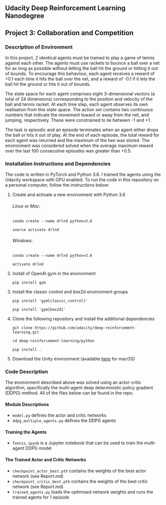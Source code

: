 ## Udacity Deep Reinforcement Learning Nanodegree 
## Project 3: Collaboration and Competition

### Description of Environment

In this project, 2 identical agents must be trained to play a game of tennis against each other. The agents must use rackets to bounce a ball over a net for as long as possible without letting the ball hit the ground or hitting it out of bounds. To encourage this behaviour, each agent receives a reward of +0.1 each time it hits the ball over the net, and a reward of -0.1 if it lets the ball hit the ground or hits it out of bounds.

The state space for each agent comprises eight 3-dimensional vectors (a total of 24 dimensions) corresponding to the position and velocity of the ball and tennis racket. At each time step, each agent observes its own realisation from this state space. The action set contains two continuous numbers that indicate the movement toward or away from the net, and jumping, respectively. These were constrained to lie between -1 and +1.

The task is episodic and an episode terminates when an agent either drops the ball or hits it out of play. At the end of each episode, the total reward for each agent was returned and the maximum of the two was stored. The environment was considered solved when the average maximum reward over the last 100 consecutive episodes was greater than +0.5.


### Installation Instructions and Dependencies

The code is written in PyTorch and Python 3.6. I trained the agents using the Udacity workspace with GPU enabled. To run the code in this repository on a personal computer, follow the instructions below:

1. Create and activate a new environment with Python 3.6
    
   ###### Linux or Mac:
   
    `conda create --name drlnd python=3.6`
    
    `source activate drlnd`

   ###### Windows:

    `conda create --name drlnd python=3.6`
    
    `activate drlnd`

1. Install of OpenAI gym in the environment

   `pip install gym`
 
1. Install the classic control and box2d environment groups

   `pip install 'gym[classic_control]'`
   
   `pip install 'gym[box2d]'`

1. Clone the following repository and install the additional dependencies

   `git clone https://github.com/udacity/deep-reinforcement-learning.git`
   
   `cd deep-reinforcement-learning/python`
   
   `pip install .`

1. Download the Unity environment (available [here](https://s3-us-west-1.amazonaws.com/udacity-drlnd/P2/Reacher/Reacher.app.zip) for macOS)


### Code Description

The environment described above was solved using an actor-critic algorithm, specifically the multi-agent deep deterministic policy gradient (DDPG) method. All of the files below can be found in the repo.

#### Module Descriptions

- `model.py` defines the actor and critic networks
- `ddpg_multiple_agents.py` defines the DDPG agents

#### Training the Agents

- `Tennis.ipynb` is a Jupyter notebook that can be used to train the multi-agent DDPG model

#### The Trained Actor and Critic Networks

- `checkpoint_actor_best.pth` contains the weights of the best actor network (see Report.md)
- `checkpoint_critic_best.pth` contains the weights of the best critic network (see Report.md)
- `trained_agents.py` loads the optimised network weights and runs the trained agents for 1 episode

   

